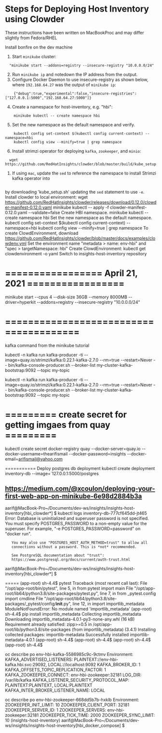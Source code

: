 # Steps for Deploying Host Inventory using Clowder

These instructions have been written on MacBookProc and may differ slightly from Fedora/RHEL

Install bonfire on the dev machine
<!-- Run "minikube start --cpus 4 --disk-size 36GB --memory 8000MB --driver=hyperkit --addons=registry --insecure-registry "10.0.0.0/24" -->
<!-- Run "minikube start --driver=hyperkit --addons=registry --insecure-registry "10.0.0.0/24" -->
1.  Start `minikube` cluster:
```
  "minikube start --addons=registry --insecure-registry "10.0.0.0/24"
```
2. Run `minikube ip` and notedown the IP address from the output.
3.  Configure Docker Daemon to use insecure-registry as shown below, where `192.168.64.27` was the output of `minikube ip`:
```
    {"debug":true,"experimental":false,"insecure-registries":["127.0.0.1:5000","192.168.64.27:5000"]}
```
4.  Create a namespace for host-inventory, e.g. "hbi":
```
    minikube kubectl -- create namespace hbi
```
5.  Set the new namespace as the default namespace and verify.
```
    kubectl config set-context $(kubectl config current-context) --namespace=hbi
    kubectl config view --minify=true | grep namespace
```
6.  Install strimzi operator for deploying `kafka`, `zookeeper`, and `minio`:
```
  wget https://github.com/RedHatInsights/clowder/blob/master/build/kube_setup.sh
```
  1. If using `mac`, update the `sed` to reference the namespace to install Strimzi kafka operator into
  ```
  ```
 by downloading 'kube_setup.sh' updating the `sed` statement to use `-e`.
Install clowder to local environment:
  wget https://github.com/RedHatInsights/clowder/releases/download/0.12.0/clowder-manifest-0.12.0.yaml
  minikube kubectl -- apply -f clowder-manifest-0.12.0.yaml --validate=false
Create HBI namespace.
  minikube kubectl -- create namespace hbi
Set the new namespace as the default namespace.
  kubectl config set-context $(kubectl config current-context) --namespace=hbi
  kubectl config view --minify=true | grep namespace
To create ClowdEnvironment, download  https://github.com/RedHatInsights/clowder/blob/master/docs/examples/clowdenv.yml
Set the environment name "metadata > name: env-hbi" and "spec > targetNamespace: hbi"
Create ClowdEnvironment:
  kubectl get clowdenvironment -o yaml
Switch to insights-host-inventory repository

# ================= April 21, 2021 =================
minikube start --cpus 4 --disk-size 36GB --memory 8000MB --driver=hyperkit --addons=registry --insecure-registry "10.0.0.0/24"

# =======================================
kafka command from the minikube tutorial

kubectl -n kafka run kafka-producer -ti --image=quay.io/strimzi/kafka:0.22.1-kafka-2.7.0 --rm=true --restart=Never -- bin/kafka-console-producer.sh --broker-list my-cluster-kafka-bootstrap:9092 --topic my-topic

kubectl -n kafka run kafka-producer -ti --image=quay.io/strimzi/kafka:0.22.1-kafka-2.7.0 --rm=true --restart=Never -- bin/kafka-console-producer.sh --broker-list my-cluster-kafka-bootstrap:9092 --topic my-topic

# ========= create secret for getting imgaes from quay =========
kubectl create secret docker-registry quay --docker-server=quay.io --docker-username=thearifismail --docker-password=insights --docker-email=arifismail@yahoo.com



===========
Deploy postgres db deployment
kubectl create deployment inventory-db --image=`127.0.0.1:5000/postgres

https://medium.com/@xcoulon/deploying-your-first-web-app-on-minikube-6e98d2884b3a
---
aarif@MacBook-Pro~/Documents/dev-ws/insights/insights-host-inventory[hbi_clowder*] $ kubectl logs inventory-db-777cf645dd-jt465
Error: Database is uninitialized and superuser password is not specified.
       You must specify POSTGRES_PASSWORD to a non-empty value for the
       superuser. For example, "-e POSTGRES_PASSWORD=password" on "docker run".

       You may also use "POSTGRES_HOST_AUTH_METHOD=trust" to allow all
       connections without a password. This is *not* recommended.

       See PostgreSQL documentation about "trust":
       https://www.postgresql.org/docs/current/auth-trust.html
aarif@MacBook-Pro~/Documents/dev-ws/insights/insights-host-inventory[hbi_clowder*] $

=====
(app-root) sh-4.4$ pytest
Traceback (most recent call last):
  File "/opt/app-root/bin/pytest", line 5, in <module>
    from pytest import main
  File "/opt/app-root/lib64/python3.8/site-packages/pytest.py", line 7, in <module>
    from _pytest.config import cmdline
  File "/opt/app-root/lib64/python3.8/site-packages/_pytest/config/__init__.py", line 12, in <module>
    import importlib_metadata
ModuleNotFoundError: No module named 'importlib_metadata'
(app-root) sh-4.4$ pip install importlib_metadata
Collecting importlib_metadata
  Downloading importlib_metadata-4.0.1-py3-none-any.whl (16 kB)
Requirement already satisfied: zipp>=0.5 in /opt/app-root/lib/python3.8/site-packages (from importlib_metadata) (3.4.1)
Installing collected packages: importlib-metadata
Successfully installed importlib-metadata-4.0.1
(app-root) sh-4.4$
(app-root) sh-4.4$
(app-root) sh-4.4$
(app-root) sh-4.4$


oc describe po env-hbi-kafka-5586985c9c-9ctmv
    Environment:
      KAFKA_ADVERTISED_LISTENERS:              PLAINTEXT://env-hbi-kafka.hbi.svc:29092, LOCAL://localhost:9092
      KAFKA_BROKER_ID:                         1
      KAFKA_OFFSETS_TOPIC_REPLICATION_FACTOR:  1
      KAFKA_ZOOKEEPER_CONNECT:                 env-hbi-zookeeper:32181
      LOG_DIR:                                 /var/lib/kafka
      KAFKA_LISTENER_SECURITY_PROTOCOL_MAP:    PLAINTEXT:PLAINTEXT, LOCAL:PLAINTEXT
      KAFKA_INTER_BROKER_LISTENER_NAME:        LOCAL

oc describe po env-hbi-zookeeper-668dd5b7b-hxklb
    Environment:
      ZOOKEEPER_INIT_LIMIT:   10
      ZOOKEEPER_CLIENT_PORT:  32181
      ZOOKEEPER_SERVER_ID:    1
      ZOOKEEPER_SERVERS:      env-hbi-zookeeper:32181
      ZOOKEEPER_TICK_TIME:    2000
      ZOOKEEPER_SYNC_LIMIT:   10
(insights-host-inventory) aarif@MacBook-Pro~/Documents/dev-ws/insights/insights-host-inventory[hbi_docker_compose] $
